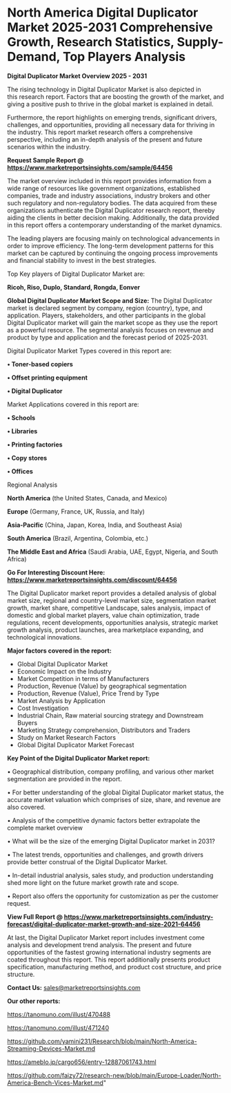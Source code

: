 # North America Digital Duplicator Market 2025-2031 Comprehensive Growth, Research Statistics, Supply-Demand,  Top Players Analysis

<Strong> Digital Duplicator Market Overview 2025 - 2031</strong>

The rising technology in Digital Duplicator Market is also depicted in this research report. Factors that are boosting the growth of the market, and giving a positive push to thrive in the global market is explained in detail.

Furthermore, the report highlights on emerging trends, significant drivers, challenges, and opportunities, providing all necessary data for thriving in the industry. This report market research offers a comprehensive perspective, including an in-depth analysis of the present and future scenarios within the industry.

<strong>Request Sample Report @ <a href=https://www.marketreportsinsights.com/sample/64456>https://www.marketreportsinsights.com/sample/64456</a></strong>

The market overview included in this report provides information from a wide range of resources like government organizations, established companies, trade and industry associations, industry brokers and other such regulatory and non-regulatory bodies. The data acquired from these organizations authenticate the Digital Duplicator research report, thereby aiding the clients in better decision making. Additionally, the data provided in this report offers a contemporary understanding of the market dynamics.

The leading players are focusing mainly on technological advancements in order to improve efficiency. The long-term development patterns for this market can be captured by continuing the ongoing process improvements and financial stability to invest in the best strategies.

Top Key players of Digital Duplicator Market are:

<strong>Ricoh, Riso, Duplo, Standard, Rongda, Eonver</strong>

<strong><b>Global Digital Duplicator Market Scope and Size:</b></strong>
The Digital Duplicator market is declared segment by company, region (country), type, and application. Players, stakeholders, and other participants in the global Digital Duplicator market will gain the market scope as they use the report as a powerful resource. The segmental analysis focuses on revenue and product by type and application and the forecast period of 2025-2031.

Digital Duplicator Market Types covered in this report are:

<strong>• Toner-based copiers

• Offset printing equipment

• Digital Duplicator</strong>

Market Applications covered in this report are:

<strong>• Schools

• Libraries

• Printing factories

• Copy stores

• Offices</strong> 

Regional Analysis

<strong>North America</strong> (the United States, Canada, and Mexico)

<strong>Europe</strong> (Germany, France, UK, Russia, and Italy)

<strong>Asia-Pacific</strong> (China, Japan, Korea, India, and Southeast Asia)

<strong>South America</strong> (Brazil, Argentina, Colombia, etc.)

<strong>The Middle East and Africa</strong> (Saudi Arabia, UAE, Egypt, Nigeria, and South Africa)

<strong>Go For Interesting Discount Here: <a href=https://www.marketreportsinsights.com/discount/64456>https://www.marketreportsinsights.com/discount/64456</a></strong>

The Digital Duplicator market report provides a detailed analysis of global market size, regional and country-level market size, segmentation market growth, market share, competitive Landscape, sales analysis, impact of domestic and global market players, value chain optimization, trade regulations, recent developments, opportunities analysis, strategic market growth analysis, product launches, area marketplace expanding, and technological innovations.

<strong><b>Major factors covered in the report:</b></strong>
<ul>
  <li>Global Digital Duplicator Market </li>
  <li>Economic Impact on the Industry</li>
  <li>Market Competition in terms of Manufacturers</li>
  <li>Production, Revenue (Value) by geographical segmentation</li>
  <li>Production, Revenue (Value), Price Trend by Type</li>
  <li>Market Analysis by Application</li>
  <li>Cost Investigation</li>
  <li>Industrial Chain, Raw material sourcing strategy and Downstream Buyers</li>
  <li>Marketing Strategy comprehension, Distributors and Traders</li>
  <li>Study on Market Research Factors</li>
  <li>Global Digital Duplicator Market Forecast</li>
</ul>

<strong><b>Key Point of the Digital Duplicator Market report:</b></strong>

• Geographical distribution, company profiling, and various other market segmentation are provided in the report.

• For better understanding of the global Digital Duplicator market status, the accurate market valuation which comprises of size, share, and revenue are also covered.

• Analysis of the competitive dynamic factors better extrapolate the complete market overview

• What will be the size of the emerging Digital Duplicator market in 2031?

• The latest trends, opportunities and challenges, and growth drivers provide better construal of the Digital Duplicator Market.

• In-detail industrial analysis, sales study, and production understanding shed more light on the future market growth rate and scope.

• Report also offers the opportunity for customization as per the customer request.

<strong><b>View Full Report @ <a href=https://www.marketreportsinsights.com/industry-forecast/digital-duplicator-market-growth-and-size-2021-64456>https://www.marketreportsinsights.com/industry-forecast/digital-duplicator-market-growth-and-size-2021-64456</a></b></strong>


At last, the Digital Duplicator Market report includes investment come analysis and development trend analysis. The present and future opportunities of the fastest growing international industry segments are coated throughout this report. This report additionally presents product specification, manufacturing method, and product cost structure, and price structure.

<strong>Contact Us:</strong>
sales@marketreportsinsights.com

<strong>Our other reports:</strong>

<a href=https://tanomuno.com/illust/470488>https://tanomuno.com/illust/470488</a>

<a href=https://tanomuno.com/illust/471240>https://tanomuno.com/illust/471240</a>

<a href=https://github.com/yamini231/Research/blob/main/North-America-Streaming-Devices-Market.md>https://github.com/yamini231/Research/blob/main/North-America-Streaming-Devices-Market.md</a>

<a href=https://ameblo.jp/cargo656/entry-12887061743.html>https://ameblo.jp/cargo656/entry-12887061743.html</a>

<a href=https://github.com/faizy72/research-new/blob/main/Europe-Loader/North-America-Bench-Vices-Market.md>https://github.com/faizy72/research-new/blob/main/Europe-Loader/North-America-Bench-Vices-Market.md</a>"
